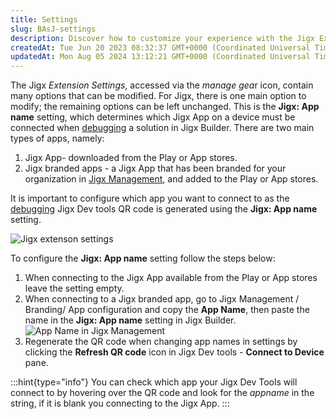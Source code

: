 ```yaml
---
title: Settings
slug: BAsJ-settings
description: Discover how to customize your experience with the Jigx Extension's Settings. Easily modify options, including the Jigx: App name setting, which determines the connected JigxApp for debugging and testing in JigxBuilder. 
createdAt: Tue Jun 20 2023 08:32:37 GMT+0000 (Coordinated Universal Time)
updatedAt: Mon Aug 05 2024 13:12:21 GMT+0000 (Coordinated Universal Time)
---
```


The Jigx _Extension Settings_, accessed via the *manage gea*r icon, contain many options that can be modified. For Jigx, there is one main option to modify; the remaining options can be left unchanged. This is the **Jigx: App name** setting, which determines which Jigx App on a device must be connected when [debugging](./Debugging.md) a solution in Jigx Builder. There are two main types of apps, namely:

1. Jigx App- downloaded from the Play or App stores.
2. Jigx branded apps - a Jigx App that has been branded for your organization in [Jigx Management](<./../../Administration/Organization Settings.md>), and added to the Play or App stores.

It is important to configure which app you want to connect to as the [debugging](./Debugging.md) Jigx Dev tools QR code is generated using the **Jigx: App name** setting.

![Jigx extenson settings](https://archbee-image-uploads.s3.amazonaws.com/x7vdIDH6-ScTprfmi2XXX/wzOG2b85hRWxI3GiYmmpq_jb-extsettings.png "Jigx extenson settings")

To configure the **Jigx: App name** setting follow the steps below:

1. When connecting to the Jigx App available from the Play or App stores leave the setting empty.
2. When connecting to a Jigx branded app, go to Jigx Management
   / Branding/ App configuration and copy the **App Name**, then paste the name in the **Jigx: App name** setting in Jigx Builder.
   ![App Name in Jigx Management](https://archbee-image-uploads.s3.amazonaws.com/x7vdIDH6-ScTprfmi2XXX/1vG3k44iWYNDS7iSojxCA_jb-appnamemanagel.png "App Name in Jigx Management")
3. Regenerate the QR code when changing app names in settings by clicking the **Refresh QR code** icon in Jigx Dev tools - **Connect to Device** pane.

:::hint{type="info"}
You can check which app your Jigx Dev Tools will connect to by hovering over the QR code and look for the _appname_ in the string, if it is blank you connecting to the Jigx App.
:::
